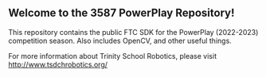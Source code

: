 ## Welcome to the 3587 PowerPlay Repository!

This repository contains the public FTC SDK for the PowerPlay (2022-2023) competition season. Also includes OpenCV, and other useful things.

For more information about Trinity School Robotics, please visit http://www.tsdchrobotics.org/